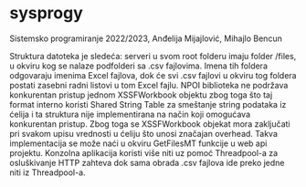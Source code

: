 # sysprogy
Sistemsko programiranje 2022/2023, Anđelija Mijajlović, Mihajlo Bencun


Struktura datoteka je sledeća: serveri u svom root folderu imaju folder /files, u okviru kog se nalaze podfolderi sa .csv fajlovima. Imena tih foldera odgovaraju imenima Excel fajlova, dok će svi .csv fajlovi u okviru tog foldera postati zasebni radni listovi u tom Excel fajlu.
NPOI biblioteka ne podržava konkurentan pristup jednom XSSFWorkbook objektu zbog toga što taj format interno koristi Shared String Table za smeštanje string podataka iz ćelija i ta struktura nije implementirana na način koji omogućava konkurentan pristup. Zbog toga se XSSFWorkbook objekat mora zaključati pri svakom upisu vrednosti u ćeliju što unosi značajan overhead. Takva implementacija se može naći u okviru GetFilesMT funkcije u web api projektu. 
Konzolna aplikacija koristi više niti uz pomoć Threadpool-a za osluškivanje HTTP zahteva dok sama obrada .csv fajlova ide preko jedne niti iz Threadpool-a.
